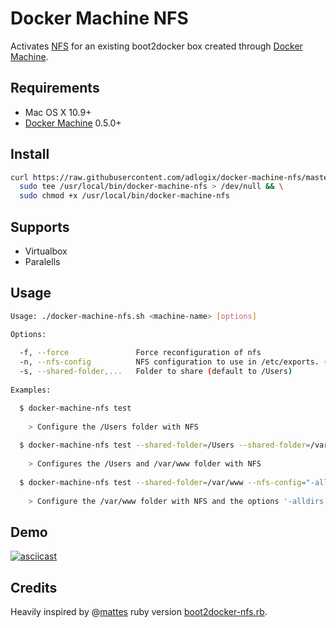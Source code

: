 # Docker Machine NFS

Activates [NFS](https://en.wikipedia.org/wiki/Network_File_System) for an
existing boot2docker box created through
[Docker Machine](https://docs.docker.com/machine/).

## Requirements

* Mac OS X 10.9+
* [Docker Machine](https://docs.docker.com/machine/) 0.5.0+

## Install

```sh
curl https://raw.githubusercontent.com/adlogix/docker-machine-nfs/master/docker-machine-nfs.sh |
  sudo tee /usr/local/bin/docker-machine-nfs > /dev/null && \
  sudo chmod +x /usr/local/bin/docker-machine-nfs
```

## Supports

* Virtualbox
* Paralells

## Usage

```sh
Usage: ./docker-machine-nfs.sh <machine-name> [options]

Options:
  
  -f, --force               Force reconfiguration of nfs
  -n, --nfs-config          NFS configuration to use in /etc/exports. (default to '-alldirs -mapall=$(id -u):$(id -g)')
  -s, --shared-folder,...   Folder to share (default to /Users)
  
Examples:

  $ docker-machine-nfs test
  
    > Configure the /Users folder with NFS
  
  $ docker-machine-nfs test --shared-folder=/Users --shared-folder=/var/www
  
    > Configures the /Users and /var/www folder with NFS
    
  $ docker-machine-nfs test --shared-folder=/var/www --nfs-config="-alldirs -maproot=0"
  
    > Configure the /var/www folder with NFS and the options '-alldirs -maproot=0'
```

## Demo

[![asciicast](https://asciinema.org/a/20224.png)](https://asciinema.org/a/20224)

## Credits

Heavily inspired by @[mattes](https://github.com/mattes) ruby version
[boot2docker-nfs.rb](https://gist.github.com/mattes/4d7f435d759ca2581347).
